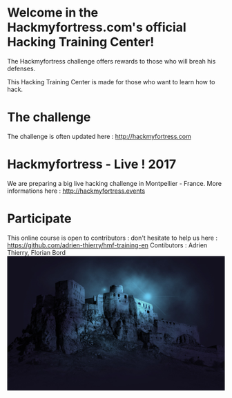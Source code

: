 # Welcome in the Hackmyfortress.com's official Hacking Training Center!

The Hackmyfortress challenge offers rewards to those who will breah his defenses.

This Hacking Training Center is made for those who want to learn how to hack. 

# The challenge

The challenge is often updated here : http://hackmyfortress.com

# Hackmyfortress - Live ! 2017

We are preparing a big live hacking challenge in Montpellier - France. More informations here : http://hackmyfortress.events

# Participate

This online course is open to contributors : don't hesitate to help us here : https://github.com/adrien-thierry/hmf-training-en
Contibutors : Adrien Thierry, Florian Bord
![alt text](https://raw.githubusercontent.com/adrien-thierry/hmf-training/master/src/fortress.jpg "Fortress")
